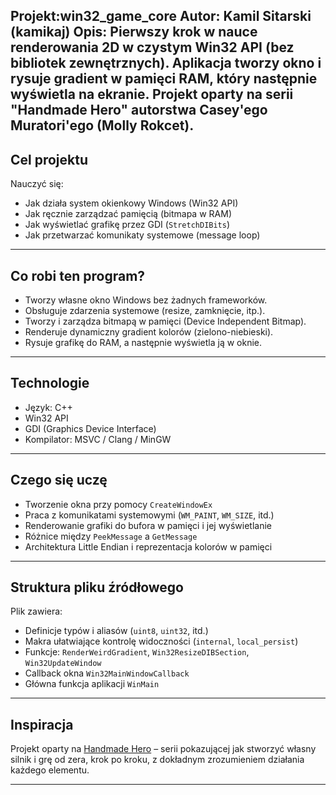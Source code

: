 Projekt:win32_game_core	
Autor:	Kamil Sitarski (kamikaj)
Opis:	  Pierwszy krok w nauce renderowania 2D w czystym Win32 API (bez bibliotek zewnętrznych).
 		    Aplikacja tworzy okno i rysuje gradient w pamięci RAM, który następnie wyświetla na ekranie.
        Projekt oparty na serii "Handmade Hero" autorstwa Casey'ego Muratori'ego (Molly Rokcet).
---

## Cel projektu

Nauczyć się:
- Jak działa system okienkowy Windows (Win32 API)
- Jak ręcznie zarządzać pamięcią (bitmapa w RAM)
- Jak wyświetlać grafikę przez GDI (`StretchDIBits`)
- Jak przetwarzać komunikaty systemowe (message loop)

---

## Co robi ten program?

- Tworzy własne okno Windows bez żadnych frameworków.
- Obsługuje zdarzenia systemowe (resize, zamknięcie, itp.).
- Tworzy i zarządza bitmapą w pamięci (Device Independent Bitmap).
- Renderuje dynamiczny gradient kolorów (zielono-niebieski).
- Rysuje grafikę do RAM, a następnie wyświetla ją w oknie.

---


## Technologie

- Język: C++
- Win32 API
- GDI (Graphics Device Interface)
- Kompilator: MSVC / Clang / MinGW

---

## Czego się uczę

- Tworzenie okna przy pomocy `CreateWindowEx`
- Praca z komunikatami systemowymi (`WM_PAINT`, `WM_SIZE`, itd.)
- Renderowanie grafiki do bufora w pamięci i jej wyświetlanie
- Różnice między `PeekMessage` a `GetMessage`
- Architektura Little Endian i reprezentacja kolorów w pamięci

---

## Struktura pliku źródłowego

Plik zawiera:
- Definicje typów i aliasów (`uint8`, `uint32`, itd.)
- Makra ułatwiające kontrolę widoczności (`internal`, `local_persist`)
- Funkcje: `RenderWeirdGradient`, `Win32ResizeDIBSection`, `Win32UpdateWindow`
- Callback okna `Win32MainWindowCallback`
- Główna funkcja aplikacji `WinMain`

---

## Inspiracja

Projekt oparty na [Handmade Hero](https://handmadehero.org) – serii pokazującej jak stworzyć własny silnik i grę od zera, krok po kroku, z dokładnym zrozumieniem działania każdego elementu.

---


